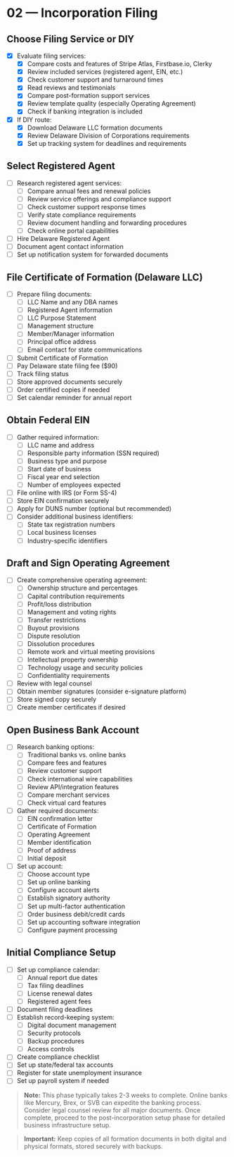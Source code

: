 # 02 — Incorporation Filing

## Choose Filing Service or DIY
- [x] Evaluate filing services:
  - [x] Compare costs and features of Stripe Atlas, Firstbase.io, Clerky
  - [x] Review included services (registered agent, EIN, etc.)
  - [x] Check customer support and turnaround times
  - [x] Read reviews and testimonials
  - [x] Compare post-formation support services
  - [x] Review template quality (especially Operating Agreement)
  - [x] Check if banking integration is included
- [x] If DIY route:
  - [x] Download Delaware LLC formation documents
  - [x] Review Delaware Division of Corporations requirements
  - [x] Set up tracking system for deadlines and requirements

## Select Registered Agent
- [ ] Research registered agent services:
  - [ ] Compare annual fees and renewal policies
  - [ ] Review service offerings and compliance support
  - [ ] Check customer support response times
  - [ ] Verify state compliance requirements
  - [ ] Review document handling and forwarding procedures
  - [ ] Check online portal capabilities
- [ ] Hire Delaware Registered Agent
- [ ] Document agent contact information
- [ ] Set up notification system for forwarded documents

## File Certificate of Formation (Delaware LLC)
- [ ] Prepare filing documents:
  - [ ] LLC Name and any DBA names
  - [ ] Registered Agent information
  - [ ] LLC Purpose Statement
  - [ ] Management structure
  - [ ] Member/Manager information
  - [ ] Principal office address
  - [ ] Email contact for state communications
- [ ] Submit Certificate of Formation
- [ ] Pay Delaware state filing fee ($90)
- [ ] Track filing status
- [ ] Store approved documents securely
- [ ] Order certified copies if needed
- [ ] Set calendar reminder for annual report

## Obtain Federal EIN
- [ ] Gather required information:
  - [ ] LLC name and address
  - [ ] Responsible party information (SSN required)
  - [ ] Business type and purpose
  - [ ] Start date of business
  - [ ] Fiscal year end selection
  - [ ] Number of employees expected
- [ ] File online with IRS (or Form SS-4)
- [ ] Store EIN confirmation securely
- [ ] Apply for DUNS number (optional but recommended)
- [ ] Consider additional business identifiers:
  - [ ] State tax registration numbers
  - [ ] Local business licenses
  - [ ] Industry-specific identifiers

## Draft and Sign Operating Agreement
- [ ] Create comprehensive operating agreement:
  - [ ] Ownership structure and percentages
  - [ ] Capital contribution requirements
  - [ ] Profit/loss distribution
  - [ ] Management and voting rights
  - [ ] Transfer restrictions
  - [ ] Buyout provisions
  - [ ] Dispute resolution
  - [ ] Dissolution procedures
  - [ ] Remote work and virtual meeting provisions
  - [ ] Intellectual property ownership
  - [ ] Technology usage and security policies
  - [ ] Confidentiality requirements
- [ ] Review with legal counsel
- [ ] Obtain member signatures (consider e-signature platform)
- [ ] Store signed copy securely
- [ ] Create member certificates if desired

## Open Business Bank Account
- [ ] Research banking options:
  - [ ] Traditional banks vs. online banks
  - [ ] Compare fees and features
  - [ ] Review customer support
  - [ ] Check international wire capabilities
  - [ ] Review API/integration features
  - [ ] Compare merchant services
  - [ ] Check virtual card features
- [ ] Gather required documents:
  - [ ] EIN confirmation letter
  - [ ] Certificate of Formation
  - [ ] Operating Agreement
  - [ ] Member identification
  - [ ] Proof of address
  - [ ] Initial deposit
- [ ] Set up account:
  - [ ] Choose account type
  - [ ] Set up online banking
  - [ ] Configure account alerts
  - [ ] Establish signatory authority
  - [ ] Set up multi-factor authentication
  - [ ] Order business debit/credit cards
  - [ ] Set up accounting software integration
  - [ ] Configure payment processing

## Initial Compliance Setup
- [ ] Set up compliance calendar:
  - [ ] Annual report due dates
  - [ ] Tax filing deadlines
  - [ ] License renewal dates
  - [ ] Registered agent fees
- [ ] Document filing deadlines
- [ ] Establish record-keeping system:
  - [ ] Digital document management
  - [ ] Security protocols
  - [ ] Backup procedures
  - [ ] Access controls
- [ ] Create compliance checklist
- [ ] Set up state/federal tax accounts
- [ ] Register for state unemployment insurance
- [ ] Set up payroll system if needed

> **Note:** This phase typically takes 2-3 weeks to complete. Online banks like Mercury, Brex, or SVB can expedite the banking process. Consider legal counsel review for all major documents. Once complete, proceed to the post-incorporation setup phase for detailed business infrastructure setup.

> **Important:** Keep copies of all formation documents in both digital and physical formats, stored securely with backups.
